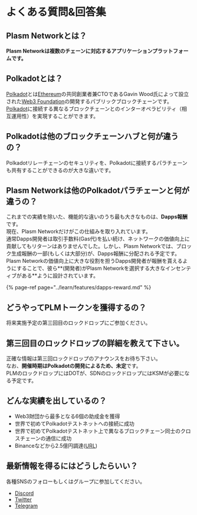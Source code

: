 # よくある質問&回答集

## Plasm Networkとは？

**Plasm Networkは複数のチェーンに対応するアプリケーションプラットフォームです。**

## Polkadotとは？

[Polkadot](https://polkadot.network/)とは[Ethereum](https://ethereum.org/ja/)の共同創業者兼CTOであるGavin Wood氏によって設立された[Web3 Foundation](https://web3.foundation/)の開発するパブリックブロックチェーンです。[Polkadot](https://polkadot.network/)に接続する異なるブロックチェーンとのインターオペラビリティ（相互運用性）を実現することができます。

## Polkadotは他のブロックチェーンハブと何が違うの？

Polkadotリレーチェーンのセキュリティを、Polkadotに接続するパラチェーンも共有することができるのが大きな違いです。

## Plasm Networkは他のPolkadotパラチェーンと何が違うの？

これまでの実績を除いた、機能的な違いのうち最も大きなものは、**Dapps報酬**です。  
現在、Plasm Networkだけがこの仕組みを取り入れています。  
通常Dapps開発者は取引手数料\(Gas代\)を払い続け、ネットワークの価値向上に貢献してもリターンはありませんでした。しかし、Plasm Networkでは、ブロック生成報酬の一部\(もしくは大部分\)が、Dapps報酬に分配される予定です。  
Plasm Networkの価値向上に大きな役割を担うDapps開発者が報酬を貰えるようにすることで、彼ら**\(開発者\)がPlasm Networkを選択する大きなインセンティブがある**ように設計されています。

{% page-ref page="../learn/features/dapps-reward.md" %}

## どうやってPLMトークンを獲得するの？

将来実施予定の第三回目のロックドロップにご参加ください。

## 第三回目のロックドロップの詳細を教えて下さい。

正確な情報は第三回ロックドロップのアナウンスをお待ち下さい。  
なお、**開催時期はPolkadotの開発によるため、未定**です。  
PLMのロックドロップにはDOTが、SDNのロックドロップにはKSMが必要になる予定です。

## どんな実績を出しているの？

* Web3財団から最多となる6個の助成金を獲得
* 世界で初めてPolkadotテストネットへの接続に成功
* 世界で初めてPolkadotテストネット上で異なるブロックチェーン同士のクロスチェーンの通信に成功
* Binanceなどから2.5億円調達\([URL](https://jp.techcrunch.com/2021/02/12/stake-technoloiges-plasm-network-binance/)\)

## 最新情報を得るにはどうしたらいい？

各種SNSのフォローもしくはグループに参加してください。

* [Discord](https://discord.com/invite/wUcQt3R)
* [Twitter](https://twitter.com/Plasm_Network)
* [Telegram](https://t.me/PlasmJapan)

